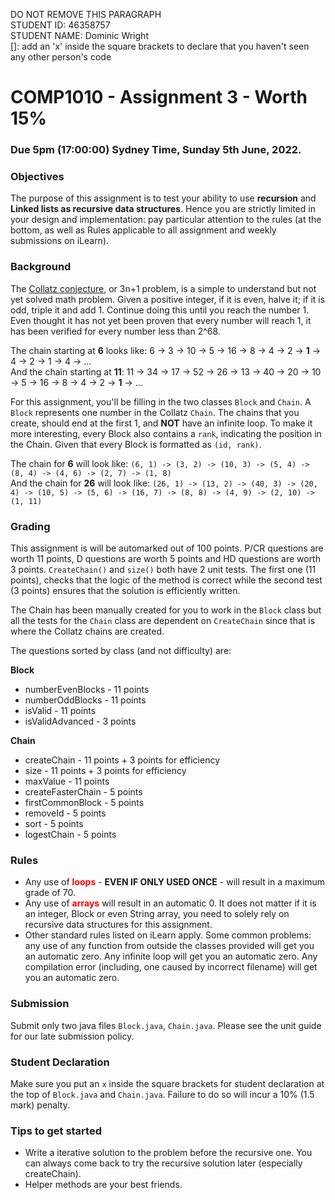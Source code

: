 DO NOT REMOVE THIS PARAGRAPH  
STUDENT ID: 46358757  
STUDENT NAME: Dominic Wright  
[]: add an 'x' inside the square brackets to declare that you haven't seen any other person's code

# COMP1010 - Assignment 3 - Worth 15%

### Due 5pm (17:00:00) Sydney Time, Sunday 5th June, 2022.

### Objectives
The purpose of this assignment is to test your ability to use **recursion** and **Linked lists as recursive data structures**. Hence you are strictly limited in your design and implementation: pay particular attention to the rules (at the bottom, as well as Rules applicable to all assignment and weekly submissions on iLearn). 


### Background
The [Collatz conjecture](https://en.wikipedia.org/wiki/Collatz_conjecture), or 3n+1 problem, is a simple to understand but not yet solved math problem. Given a positive integer, if it is even, halve it; if it is odd, triple it and add 1. Continue doing this until you reach the number 1. Even thought it has not yet been proven that every number will reach 1, it has been verified for every number less than 2^68.

The chain starting at **6** looks like: 6 -> 3 -> 10 -> 5 -> 16 -> 8 -> 4 -> 2 -> **1** -> 4 -> 2 -> 1 -> 4 -> ...  
And the chain starting at **11**: 11 -> 34 -> 17 -> 52 -> 26 -> 13 -> 40 -> 20 -> 10 -> 5 -> 16 -> 8 -> 4 -> 2 -> **1** -> ...



For this assignment, you'll be filling in the two classes `Block` and `Chain`. A `Block` represents one number in the Collatz `Chain`. The chains that you create, should end at the first 1, and **NOT** have an infinite loop. To make it more interesting, every Block also contains a `rank`, indicating the position in the Chain. Given that every Block is formatted as `(id, rank)`.

The chain for **6** will look like: `(6, 1) -> (3, 2) -> (10, 3) -> (5, 4) -> (8, 4) -> (4, 6) -> (2, 7) -> (1, 8)`  
And the chain for **26** will look like: `(26, 1) -> (13, 2) -> (40, 3) -> (20, 4) -> (10, 5) -> (5, 6) -> (16, 7) -> (8, 8) -> (4, 9) -> (2, 10) -> (1, 11)`


### Grading
This assignment is will be automarked out of 100 points. P/CR questions are worth 11 points, D questions are worth 5 points and HD questions are worth 3 points. `CreateChain()` and `size()` both have 2 unit tests. The first one (11 points), checks that the logic of the method is correct while the second test (3 points) ensures that the solution is efficiently written. 

The Chain has been manually created for you to work in the `Block` class but all the tests for the `Chain` class are dependent on `CreateChain` since that is where the Collatz chains are created.

The questions sorted by class (and not difficulty) are:

**Block**
* numberEvenBlocks - 11 points
* numberOddBlocks - 11 points
* isValid - 11 points
* isValidAdvanced - 3 points

**Chain**
* createChain - 11 points + 3 points for efficiency
* size - 11 points + 3 points for efficiency
* maxValue - 11 points
* createFasterChain - 5 points
* firstCommonBlock - 5 points
* removeId - 5 points
* sort - 5 points
* logestChain - 5 points

### Rules
* Any use of <span style="color:red">**loops**</span> - **EVEN IF ONLY USED ONCE** - will result in a maximum grade of 70.
* Any use of <span style="color:red">**arrays**</span> will result in an automatic 0. It does not matter if it is an integer, Block or even String array, you need to solely rely on recursive data structures for this assignment.
* Other standard rules listed on iLearn apply. Some common problems: any use of any function from outside the classes provided will get you an automatic zero. Any infinite loop will get you an automatic zero. Any compilation error (including, one caused by incorrect filename) will get you an automatic zero.

### Submission
Submit only two java files `Block.java`, `Chain.java`. Please see the unit guide for our late submission policy.

### Student Declaration
Make sure you put an `x` inside the square brackets for student declaration at the top of `Block.java` and `Chain.java`.
Failure to do so will incur a 10% (1.5 mark) penalty.

### Tips to get started
* Write a iterative solution to the problem before the recursive one. You can always come back to try the recursive solution later (especially createChain).
* Helper methods are your best friends.
